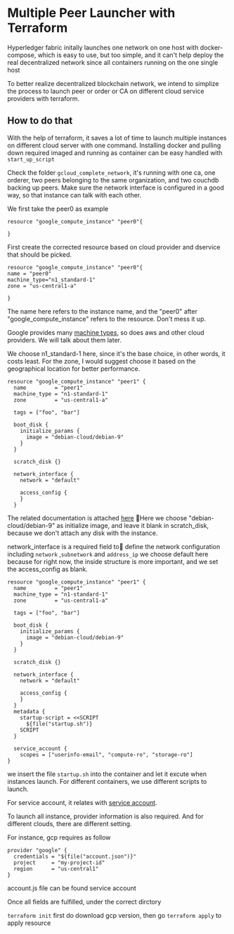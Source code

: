 # Multiple Peer Launcher with Terraform

Hyperledger fabric initally launches one network on one host with docker-compose, which is easy to use, but too simple, and it can't help deploy the real decentralized network since all containers running on the one single host

To better realize decentralized blockchain network, we intend to simplize the process to launch peer or order or CA on different cloud service providers with terraform.

## How to do that
With the help of terraform, it saves a lot of time to launch multiple instances on different cloud server with one command. Installing docker and pulling down required imaged and running as container can be easy handled with `start_up_script`

Check the folder `gcloud_complete_network`, it's running with one ca, one orderer, two peers belonging to the same organization, and two couchdb backing up peers. Make sure the network interface is configured in a good way, so that instance can talk with each other.

We first take the peer0 as example

```
resource "google_compute_instance" "peer0"{

}
```
First create the corrected resource based on cloud provider and dservice that should be picked. 

```
resource "google_compute_instance" "peer0"{
name = "peer0"
machine_type="n1_standard-1"
zone = "us-central1-a"

}
```
The name here refers to the instance name, and the "peer0" after "google_compute_instance" refers to the resource. Don't mess it up.

Google provides many [machine types](https://cloud.google.com/compute/docs/machine-types), so does aws and other cloud providers. We will talk about them later.

We choose n1_standard-1 here, since it's the base choice, in other words, it costs least. For the zone, I would suggest choose it based on the geographical location for better performance. 

```
resource "google_compute_instance" "peer1" {
  name         = "peer1"
  machine_type = "n1-standard-1"
  zone         = "us-central1-a"

  tags = ["foo", "bar"]

  boot_disk {
    initialize_params {
      image = "debian-cloud/debian-9"
    }
  }

  scratch_disk {}

  network_interface {
    network = "default"

    access_config {
    }
  }

```
The related documentation is attached [here](https://www.terraform.io/docs/providers/google/r/compute_instance.html)

Here we choose "debian-cloud/debian-9" as initialize image,
and leave it blank in scratch_disk, because we don't attach any disk with the instance.

network_interface is a required field to define the network configuration including `network` ,`subnetwork` and `address_ip`
we choose default here because for right now, the inside structure is more important, and we set the access_config as blank.
```
resource "google_compute_instance" "peer1" {
  name         = "peer1"
  machine_type = "n1-standard-1"
  zone         = "us-central1-a"

  tags = ["foo", "bar"]

  boot_disk {
    initialize_params {
      image = "debian-cloud/debian-9"
    }
  }

  scratch_disk {}

  network_interface {
    network = "default"

    access_config {
    }
  }
  metadata {
    startup-script = <<SCRIPT
      ${file("startup.sh")}
    SCRIPT
  }

  service_account {
    scopes = ["userinfo-email", "compute-ro", "storage-ro"]
}
```

we insert the file `startup.sh` into the container and let it excute when instances launch. For different containers, we use different scripts to launch. 

For service account, it relates with [service account](https://cloud.google.com/iam/docs/granting-roles-to-service-accounts?_ga=2.42888045.-958217068.1539465486). 


To launch all instance, provider information is also required.
And for different clouds, there are different setting.

For instance, gcp requires as follow
```
provider "google" {
  credentials = "${file("account.json")}"
  project     = "my-project-id"
  region      = "us-central1"
}
```

account.js file can be found service account

Once all fields are fulfilled, under the correct dirctory

`terraform init` first do download gcp version, 
then go `terraform apply` to apply resource 









